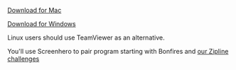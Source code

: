 [Download for Mac](http://links.screenhero.com/e/c/eyJlbWFpbF9pZCI6Ik1qQTNNem9XQkNJQ1pBQUNjd0FYQVZrVEdnRkxNamtfX0JWZEdGVEpSZkVCWlRwbFpXRTBNamM0WVMxaE56SmlMVEV4WlRRdE9HUXpZUzFpWXpVNE1HRTJNalkxTldNNk1UUTJNVEEyQUE9PSIsInBvc2l0aW9uIjowLCJocmVmIjoiaHR0cDovL2RsLnNjcmVlbmhlcm8uY29tL3NtYXJ0ZG93bmxvYWQvZklYQU1UUUJBTEtQQkhQTC9TY3JlZW5oZXJvLnppcD9zb3VyY2U9d2ViIn0=) 

[Download for Windows](http://links.screenhero.com/e/c/eyJlbWFpbF9pZCI6Ik1qQTNNem9XQkNJQ1pBQUNjd0FYQVZrVEdnRkxNamtfX0JWZEdGVEpSZkVCWlRwbFpXRTBNamM0WVMxaE56SmlMVEV4WlRRdE9HUXpZUzFpWXpVNE1HRTJNalkxTldNNk1UUTJNVEEyQUE9PSIsInBvc2l0aW9uIjoxLCJocmVmIjoiaHR0cDovL2RsLnNjcmVlbmhlcm8uY29tL3NtYXJ0ZG93bmxvYWQvZklYQU1UUUJBTEtQQkhQTC9TY3JlZW5oZXJvLXNldHVwLmV4ZSJ9) 

Linux users should use TeamViewer as an alternative.

You'll use Screenhero to pair program starting with Bonfires and [our Zipline challenges](http://www.freecodecamp.com/challenges/waypoint-get-set-for-ziplines)